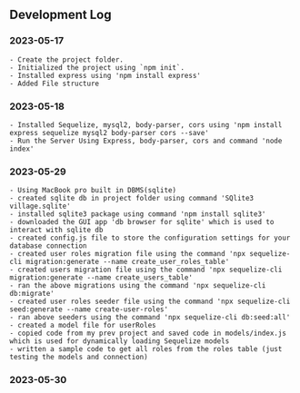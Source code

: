 ## Development Log  

### 2023-05-17  
    - Create the project folder.  
    - Initialized the project using `npm init`.  
    - Installed express using 'npm install express'  
    - Added File structure  

### 2023-05-18
    - Installed Sequelize, mysql2, body-parser, cors using 'npm install express sequelize mysql2 body-parser cors --save'  
    - Run the Server Using Express, body-parser, cors and command 'node index'  

### 2023-05-29
    - Using MacBook pro built in DBMS(sqlite)  
    - created sqlite db in project folder using command 'SQlite3 village.sqlite'  
    - installed sqlite3 package using command 'npm install sqlite3'  
    - downloaded the GUI app 'db browser for sqlite' which is used to interact with sqlite db
    - created config.js file to store the configuration settings for your database connection  
    - created user roles migration file using the command 'npx sequelize-cli migration:generate --name create_user_roles_table'  
    - created users migration file using the command 'npx sequelize-cli migration:generate --name create_users_table'  
    - ran the above migrations using the command 'npx sequelize-cli db:migrate'  
    - created user roles seeder file using the command 'npx sequelize-cli seed:generate --name create-user-roles'  
    - ran above seeders using the command 'npx sequelize-cli db:seed:all'  
    - created a model file for userRoles  
    - copied code from my prev project and saved code in models/index.js which is used for dynamically loading Sequelize models
    - written a sample code to get all roles from the roles table (just testing the models and connection)  

### 2023-05-30
